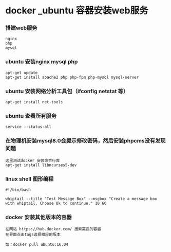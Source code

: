 # docker _ubuntu 容器安装web服务

### 搭建web服务
```angular2html
nginx
php
mysql
```
### ubuntu 安装nginx mysql php
```angular2html
apt-get update
apt-get install apache2 php php-fpm php-mysql mysql-server

```

### ubuntu 安装网络分析工具包（ifconfig netstat 等）
```angular2html
apt-get install net-tools

```
### ubuntu 查看所有服务
```angular2html
service --status-all
```

### 在物理机安装mysql8.0会提示修改密码，然后安装phpcms没有发现问题
```angular2html
这里测试docker 安装命令行库
apt-get install libncurses5-dev

```
### linux shell 图形编程
```angular2html 实例
#!/bin/bash

whiptail --title "Test Message Box" --msgbox "Create a message box with whiptail. Choose Ok to continue." 10 60

```
### docker 安装其他版本的容器
````angular2html
在网站 https://hub.docker.com/ 搜索需要的容器
在界面点击tags选择相应的版本

如：docker pull ubuntu:16.04

````
